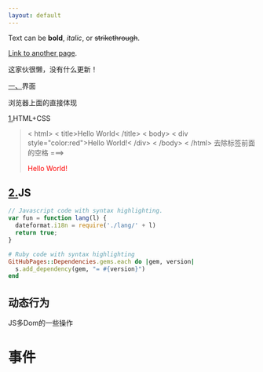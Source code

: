 ```yaml
---
layout: default
---
```


Text can be **bold**, _italic_, or ~~strikethrough~~.

[Link to another page](another-page).

这家伙很懒，没有什么更新！

[一、](#header-1)界面

浏览器上面的直接体现

[1.](#header-2)HTML+CSS

> < html>
>   < title>Hello World< /title>
>   < body>
>     < div style="color:red">Hello World!< /div>
>   < /body>
> < /html>
> 去除标签前面的空格
> ===>
> <div style="color:red">Hello World!</div>

## [2.](#header-2)JS

```js
// Javascript code with syntax highlighting.
var fun = function lang(l) {
  dateformat.i18n = require('./lang/' + l)
  return true;
}
```

```ruby
# Ruby code with syntax highlighting
GitHubPages::Dependencies.gems.each do |gem, version|
  s.add_dependency(gem, "= #{version}")
end
```

## [](#header-1)动态行为

JS多Dom的一些操作

# [](#header-2)事件


